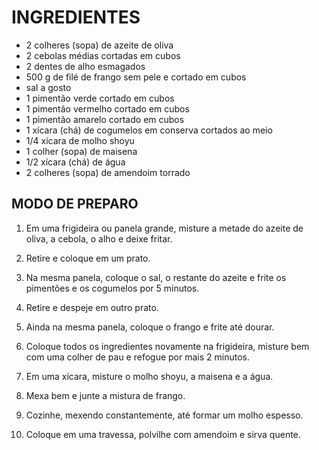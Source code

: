 # INGREDIENTES

- 2 colheres (sopa) de azeite de oliva
- 2 cebolas médias cortadas em cubos
- 2 dentes de alho esmagados
- 500 g de filé de frango sem pele e cortado em cubos
- sal a gosto
- 1 pimentão verde cortado em cubos
- 1 pimentão vermelho cortado em cubos
- 1 pimentão amarelo cortado em cubos
- 1 xícara (chá) de cogumelos em conserva cortados ao meio
- 1/4 xícara de molho shoyu
- 1 colher (sopa) de maisena
- 1/2 xícara (chá) de água
- 2 colheres (sopa) de amendoim torrado

## MODO DE PREPARO
1) Em uma frigideira ou panela grande, misture a metade do azeite de oliva, a cebola, o alho e deixe fritar.

2) Retire e coloque em um prato.

3) Na mesma panela, coloque o sal, o restante do azeite e frite os pimentões e os cogumelos por 5 minutos.

4) Retire e despeje em outro prato.

5) Ainda na mesma panela, coloque o frango e frite até dourar.

6) Coloque todos os ingredientes novamente na frigideira, misture bem com uma colher de pau e refogue por mais 2 minutos.

7) Em uma xícara, misture o molho shoyu, a maisena e a água.

8) Mexa bem e junte a mistura de frango.

9) Cozinhe, mexendo constantemente, até formar um molho espesso.

10) Coloque em uma travessa, polvilhe com amendoim e sirva quente.

